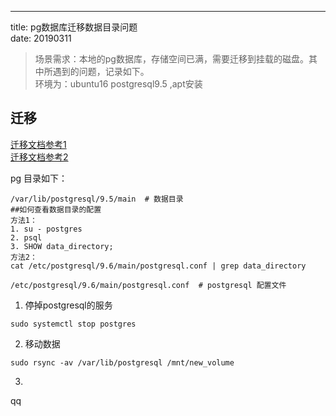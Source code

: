 
---

title: pg数据库迁移数据目录问题  
date: 20190311

> 场景需求：本地的pg数据库，存储空间已满，需要迁移到挂载的磁盘。其中所遇到的问题，记录如下。  
> 环境为：ubuntu16 postgresql9.5 ,apt安装

## 迁移

[迁移文档参考1](https://tutorials.technology/tutorials/83-Moving-PostgreSQL-data-directory-to-a-new-path.html)  
[迁移文档参考2](https://www.digitalocean.com/community/tutorials/how-to-move-a-postgresql-data-directory-to-a-new-location-on-ubuntu-16-04)

pg 目录如下：

```shell
/var/lib/postgresql/9.5/main  # 数据目录
##如何查看数据目录的配置
方法1：
1. su - postgres 
2. psql
3. SHOW data_directory;
方法2：
cat /etc/postgresql/9.6/main/postgresql.conf | grep data_directory

/etc/postgresql/9.6/main/postgresql.conf  # postgresql 配置文件
```

1. 停掉postgresql的服务

```shell
sudo systemctl stop postgres
```
 
 2. 移动数据
 
 ```shell
 sudo rsync -av /var/lib/postgresql /mnt/new_volume
 ```
 3. 
 qq


